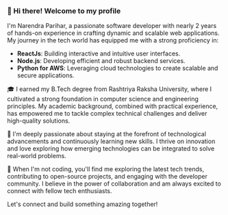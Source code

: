 ### 👋 Hi there! Welcome to my profile

I'm Narendra Parihar, a passionate software developer with nearly 2 years of hands-on experience in crafting dynamic and scalable web applications. My journey in the tech world has equipped me with a strong proficiency in:

- **ReactJs**: Building interactive and intuitive user interfaces.
- **Node.js**: Developing efficient and robust backend services.
- **Python for AWS**: Leveraging cloud technologies to create scalable and secure applications.

🎓 I earned my B.Tech degree from Rashtriya Raksha University, where I cultivated a strong foundation in computer science and engineering principles. My academic background, combined with practical experience, has empowered me to tackle complex technical challenges and deliver high-quality solutions.

🌟 I'm deeply passionate about staying at the forefront of technological advancements and continuously learning new skills. I thrive on innovation and love exploring how emerging technologies can be integrated to solve real-world problems.

🚀 When I'm not coding, you'll find me exploring the latest tech trends, contributing to open-source projects, and engaging with the developer community. I believe in the power of collaboration and am always excited to connect with fellow tech enthusiasts.

Let's connect and build something amazing together!


